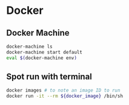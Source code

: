 # Docker

## Docker Machine

```sh
docker-machine ls
docker-machine start default
eval $(docker-machine env)
```

## Spot run with terminal

```sh
docker images # to note an image ID to run
docker run -it --rm ${docker_image} /bin/sh
```
